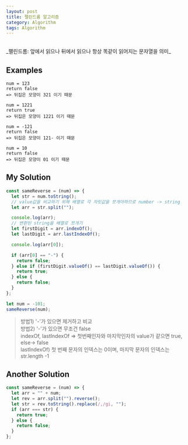 ```yaml
---
layout: post
title: 팰린드롬 알고리즘
category: Algorithm
tags: Algorithm
---
```


<br>
_팰린드롬: 앞에서 읽으나 뒤에서 읽으나 항상 똑같이 읽어지는 문자열을 의미_

## Examples

```
num = 123
return false
=> 뒤집은 모양이 321 이기 때문
```

```
num = 1221
return true
=> 뒤집은 모양이 1221 이기 때문
```

```
num = -121
return false
=> 뒤집은 모양이 121- 이기 때문
```

```
num = 10
return false
=> 뒤집은 모양이 01 이기 때문
```

## My Solution

```jsx
const sameReverse = (num) => {
  let str = num.toString();
  // value값을 비교하기 위해 배열로 각 자릿값을 쪼개야하므로 number -> string
  let arr = str.split("");

  console.log(arr);
  // 변환된 string을 배열로 쪼개기
  let firstDigit = arr.indexOf();
  let lastDigit = arr.lastIndexOf();

  console.log(arr[0]);

  if (arr[0] == "-") {
    return false;
  } else if (firstDigit.valueOf() == lastDigit.valueOf()) {
    return true;
  } else {
    return false;
  }
};

let num = -101;
sameReverse(num);
```

> 방법1) '-'가 있으면 제거하고 비교<br>
> 방법2) '-'가 있으면 무조건 false<br>
> indexOf, lastIndexOf
> => 첫번째인자와 마지막인자의 value가 같으면 true, else-> false<br>
> lastIndexOf) 첫 번째 문자의 인덱스는 0이며, 마지막 문자의 인덱스는 str.length -1

## Another Solution

```jsx
const sameReverse = (num) => {
  let arr = "" + num;
  let rev = arr.split("").reverse();
  let str = rev.toString().replace(/,/gi, "");
  if (arr === str) {
    return true;
  } else {
    return false;
  }
};
```

